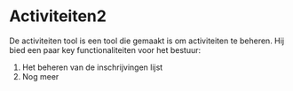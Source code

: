 # Activiteiten2
De activiteiten tool is een tool die gemaakt is om activiteiten te beheren. Hij bied een paar key functionaliteiten voor het bestuur:
1. Het beheren van de inschrijvingen lijst
2. Nog meer
